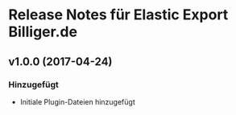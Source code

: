 # Release Notes für Elastic Export Billiger.de

## v1.0.0 (2017-04-24)

### Hinzugefügt
- Initiale Plugin-Dateien hinzugefügt
